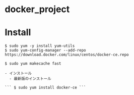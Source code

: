 # docker_project



# Install
    $ sudo yum -y install yum-utils
    $ sudo yum-config-manager --add-repo https://download.docker.com/linux/centos/docker-ce.repo
    
    $ sudo yum makecache fast 

    - インストール
      - 最新版のインストール
      
    ``` $ sudo yum install docker-ce ```
